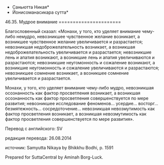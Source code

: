 * Саньютта Никая*
* Йонисоманасикара сутта*

46\.35\. Мудрое внимание
\=\=\=\=\=\=\=\=\=\=\=\=\=\=\=\=\=\=\=\=\=\=

Благословенный сказал: «Монахи, у того, кто уделяет внимание чему\-либо немудро, невозникшее чувственное желание возникает, а возникшее чувственное желание увеличивается и разрастается; невозникшая недоброжелательность возникает, а возникшая недоброжелательность увеличивается и разрастается; невозникшие лень и апатия возникают, а возникшие лень и апатия увеличиваются и разрастаются; невозникшие неугомонность и сожаление возникают, а возникшие неугомонность и сожаление увеличиваются и разрастаются; невозникшее сомнение возникает, а возникшее сомнение увеличивается и разрастается\.

Монахи, у того, кто уделяет внимание чему\-либо мудро, невозникшая осознанность как фактор просветления возникает, а возникшая осознанность как фактор просветления совершенствуется по мере развития; невозникшее исследование феноменов… усердие… восторг… безмятежность… сосредоточение… невозникшая невозмутимость как фактор просветления возникает, а возникшая невозмутимость как фактор просветления совершенствуется по мере развития»\.

Перевод с английского: SV

редакция перевода: 26\.08\.2014

источник: Samyutta Nikaya by Bhikkhu Bodhi, p\. 1591

Prepared for SuttaCentral by Aminah Borg\-Luck\.